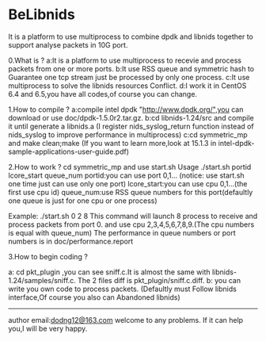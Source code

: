 BeLibnids
=========

It is a platform to use multiprocess to combine dpdk and libnids together to support analyse packets in 10G port.

0.What is ?
  a:It is a platform to use multiprocess to recevie and process packets from one or more ports.
  b:It use RSS queue and symmetric hash to Guarantee one tcp stream just be processed by only one process.
  c:It use multiprocess to solve the libnids resources Conflict.
  d:I work it in CentOS 6.4 and 6.5,you have all codes,of course you can change.

1.How to compile ?
  a:compile intel dpdk "http://www.dpdk.org/",you can download or use doc/dpdk-1.5.0r2.tar.gz.
  b:cd libnids-1.24/src and compile it until generate a libnids.a
  (I register nids_syslog_return function instead of nids_syslog to improve performance in multiprocess)
  c:cd symmetric_mp and make clean;make
  (If you want to learn more,look at 15.1.3 in intel-dpdk-sample-applications-user-guide.pdf)

2.How to work ?
  cd symmetric_mp and use start.sh
  Usage ./start.sh portid lcore_start queue_num
  portid:you can use port 0,1... (notice: use start.sh one time just can use only one port)
  lcore_start:you can use cpu 0,1...(the first use cpu id)
  queue_num:use RSS queue numbers for this port(defaultly one queue is just for one cpu or one process)

  Example:
 ./start.sh 0 2 8
 This command will launch 8 process to receive and process packets from port 0.
 and use cpu 2,3,4,5,6,7,8,9.(The cpu numbers is equal with queue_num)
 The performance in queue numbers or port numbers is in doc/performance.report

3.How to begin coding ?

  a: cd pkt_plugin ,you can see sniff.c.It is almost the same with libnids-1.24/samples/sniff.c.
  The 2 files diff is pkt_plugin/sniff.c.diff.
  b: you can write you own code to process packets.
  (Defaultly must Follow libnids interface,Of course you also can Abandoned libnids)

-----------------------------------------------------------

author email:dodng12@163.com
welcome to any problems.
If it can help you,I will be very happy.
